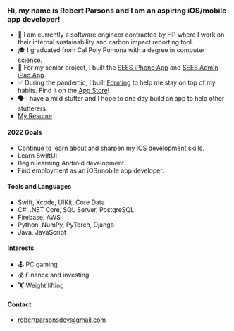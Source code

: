 ### Hi, my name is Robert Parsons and I am an aspiring iOS/mobile app developer!

- 🍃 I am currently a software engineer contracted by HP where I work on their internal sustainability and carbon impact reporting tool.
- 🎓 I graduated from Cal Poly Pomona with a degree in computer science.
- 📱 For my senior project, I built the [SEES iPhone App](https://github.com/robertparsonsdev/SEESApp) and [SEES Admin iPad App](https://github.com/robertparsonsdev/SEESAdmin).
- ✅ During the pandemic, I built [Forming](https://github.com/robertparsonsdev/Forming) to help me stay on top of my habits. Find it on the [App Store](https://apps.apple.com/us/app/forming/id1511563733)!
- 🗣 I have a mild stutter and I hope to one day build an app to help other stutterers.
- [My Resume](https://drive.google.com/file/d/1eVtdqvTggvyYjYNxVGc9CbsL9je9KdGu/view?usp=sharing)

#### 2022 Goals
- Continue to learn about and sharpen my iOS development skills.
- Learn SwiftUI.
- Begin learning Android development.
- Find employment as an iOS/mobile app developer.

#### Tools and Languages
- Swift, Xcode, UIKit, Core Data
- C#, .NET Core, SQL Server, PostgreSQL
- Firebase, AWS
- Python, NumPy, PyTorch, Django
- Java, JavaScript

#### Interests
- 🕹 PC gaming 
- 💰 Finance and investing
- 🏋️ Weight lifting

#### Contact
- robertparsonsdev@gmail.com
